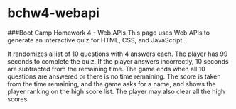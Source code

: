 # bchw4-webapi
###Boot Camp Homework 4 - Web APIs
This page uses Web APIs to generate an interactive quiz for HTML, CSS, and JavaScript.

It randomizes a list of 10 questions with 4 answers each. The player has 99 seconds to complete the quiz. If the player answers incorrectly, 10 seconds are subtracted from the remaining time. The game ends when all 10 questions are answered or there is no time remaining. The score is taken from the time remaining, and the game asks for a name, and shows the player ranking on the high score list. The player may also clear all the high scores.